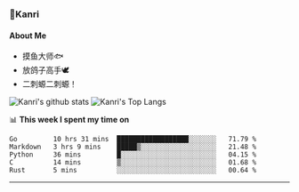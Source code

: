 ### 🌱Kanri
#### About Me
- 摸鱼大师🐟
- 放鸽子高手🕊
- 二刺螈二刺螈！

![Kanri's github stats](https://github-readme-stats.vercel.app/api?username=Yiwen-Chan&show_icons=true&theme=vue&line_height=20)
![Kanri's Top Langs](https://github-readme-stats.vercel.app/api/top-langs/?username=Yiwen-Chan&layout=compact&theme=vue&card_width=270)

📊 **This week I spent my time on**
<!--START_SECTION:waka-->
```text
Go         10 hrs 31 mins  ██████████████████░░░░░░░   71.79 % 
Markdown   3 hrs 9 mins    █████▒░░░░░░░░░░░░░░░░░░░   21.48 % 
Python     36 mins         █░░░░░░░░░░░░░░░░░░░░░░░░   04.15 % 
C          14 mins         ▒░░░░░░░░░░░░░░░░░░░░░░░░   01.68 % 
Rust       5 mins          ░░░░░░░░░░░░░░░░░░░░░░░░░   00.64 % 
```
<!--END_SECTION:waka-->

***

